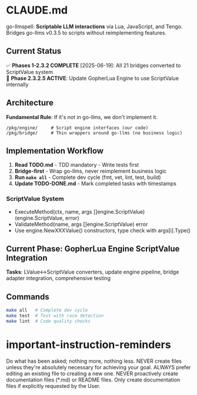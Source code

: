 # CLAUDE.md

go-llmspell: **Scriptable LLM interactions** via Lua, JavaScript, and Tengo. Bridges go-llms v0.3.5 to scripts without reimplementing features.

## Current Status

✅ **Phases 1-2.3.2 COMPLETE** [2025-06-19]: All 21 bridges converted to ScriptValue system  
🚧 **Phase 2.3.2.5 ACTIVE**: Update GopherLua Engine to use ScriptValue internally

## Architecture

**Fundamental Rule**: If it's not in go-llms, we don't implement it.

```
/pkg/engine/     # Script engine interfaces (our code)
/pkg/bridge/     # Thin wrappers around go-llms (no business logic)
```

## Implementation Workflow

1. **Read TODO.md** - TDD mandatory - Write tests first
2. **Bridge-first** - Wrap go-llms, never reimplement business logic  
3. **Run `make all`** - Complete dev cycle (fmt, vet, lint, test, build)
4. **Update TODO-DONE.md** - Mark completed tasks with timestamps

### ScriptValue System
- ExecuteMethod(ctx, name, args []engine.ScriptValue) (engine.ScriptValue, error)
- ValidateMethod(name, args []engine.ScriptValue) error
- Use engine.NewXXXValue() constructors, type check with args[i].Type()

## Current Phase: GopherLua Engine ScriptValue Integration

**Tasks**: LValue↔ScriptValue converters, update engine pipeline, bridge adapter integration, comprehensive testing

## Commands

```bash
make all   # Complete dev cycle
make test  # Test with race detection  
make lint  # Code quality checks
```

# important-instruction-reminders
Do what has been asked; nothing more, nothing less.
NEVER create files unless they're absolutely necessary for achieving your goal.
ALWAYS prefer editing an existing file to creating a new one.
NEVER proactively create documentation files (*.md) or README files. Only create documentation files if explicitly requested by the User.